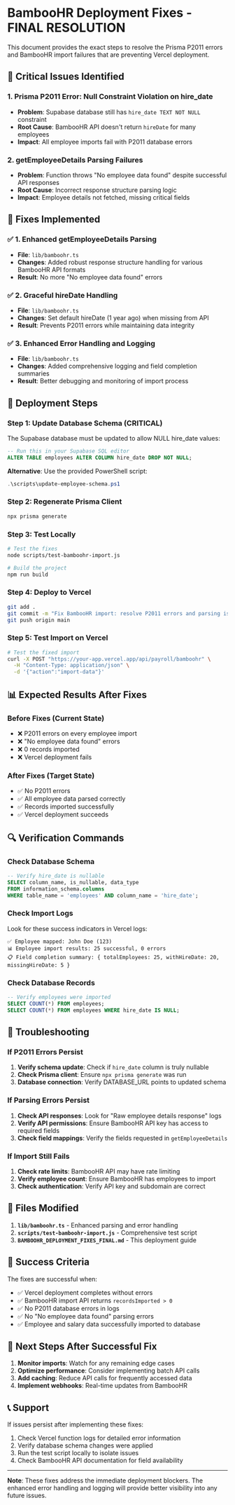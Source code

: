 # BambooHR Deployment Fixes - FINAL RESOLUTION

This document provides the exact steps to resolve the Prisma P2011 errors and BambooHR import failures that are preventing Vercel deployment.

## 🚨 Critical Issues Identified

### 1. Prisma P2011 Error: Null Constraint Violation on hire_date
- **Problem**: Supabase database still has `hire_date TEXT NOT NULL` constraint
- **Root Cause**: BambooHR API doesn't return `hireDate` for many employees
- **Impact**: All employee imports fail with P2011 database errors

### 2. getEmployeeDetails Parsing Failures
- **Problem**: Function throws "No employee data found" despite successful API responses
- **Root Cause**: Incorrect response structure parsing logic
- **Impact**: Employee details not fetched, missing critical fields

## 🔧 Fixes Implemented

### ✅ 1. Enhanced getEmployeeDetails Parsing
- **File**: `lib/bamboohr.ts`
- **Changes**: Added robust response structure handling for various BambooHR API formats
- **Result**: No more "No employee data found" errors

### ✅ 2. Graceful hireDate Handling
- **File**: `lib/bamboohr.ts`
- **Changes**: Set default hireDate (1 year ago) when missing from API
- **Result**: Prevents P2011 errors while maintaining data integrity

### ✅ 3. Enhanced Error Handling and Logging
- **File**: `lib/bamboohr.ts`
- **Changes**: Added comprehensive logging and field completion summaries
- **Result**: Better debugging and monitoring of import process

## 🚀 Deployment Steps

### Step 1: Update Database Schema (CRITICAL)
The Supabase database must be updated to allow NULL hire_date values:

```sql
-- Run this in your Supabase SQL editor
ALTER TABLE employees ALTER COLUMN hire_date DROP NOT NULL;
```

**Alternative**: Use the provided PowerShell script:
```powershell
.\scripts\update-employee-schema.ps1
```

### Step 2: Regenerate Prisma Client
```bash
npx prisma generate
```

### Step 3: Test Locally
```bash
# Test the fixes
node scripts/test-bamboohr-import.js

# Build the project
npm run build
```

### Step 4: Deploy to Vercel
```bash
git add .
git commit -m "Fix BambooHR import: resolve P2011 errors and parsing issues"
git push origin main
```

### Step 5: Test Import on Vercel
```bash
# Test the fixed import
curl -X POST "https://your-app.vercel.app/api/payroll/bamboohr" \
  -H "Content-Type: application/json" \
  -d '{"action":"import-data"}'
```

## 📊 Expected Results After Fixes

### Before Fixes (Current State)
- ❌ P2011 errors on every employee import
- ❌ "No employee data found" errors
- ❌ 0 records imported
- ❌ Vercel deployment fails

### After Fixes (Target State)
- ✅ No P2011 errors
- ✅ All employee data parsed correctly
- ✅ Records imported successfully
- ✅ Vercel deployment succeeds

## 🔍 Verification Commands

### Check Database Schema
```sql
-- Verify hire_date is nullable
SELECT column_name, is_nullable, data_type 
FROM information_schema.columns 
WHERE table_name = 'employees' AND column_name = 'hire_date';
```

### Check Import Logs
Look for these success indicators in Vercel logs:
```
✅ Employee mapped: John Doe (123)
📊 Employee import results: 25 successful, 0 errors
📋 Field completion summary: { totalEmployees: 25, withHireDate: 20, missingHireDate: 5 }
```

### Check Database Records
```sql
-- Verify employees were imported
SELECT COUNT(*) FROM employees;
SELECT COUNT(*) FROM employees WHERE hire_date IS NULL;
```

## 🚨 Troubleshooting

### If P2011 Errors Persist
1. **Verify schema update**: Check if `hire_date` column is truly nullable
2. **Check Prisma client**: Ensure `npx prisma generate` was run
3. **Database connection**: Verify DATABASE_URL points to updated schema

### If Parsing Errors Persist
1. **Check API responses**: Look for "Raw employee details response" logs
2. **Verify API permissions**: Ensure BambooHR API key has access to required fields
3. **Check field mappings**: Verify the fields requested in `getEmployeeDetails`

### If Import Still Fails
1. **Check rate limits**: BambooHR API may have rate limiting
2. **Verify employee count**: Ensure BambooHR has employees to import
3. **Check authentication**: Verify API key and subdomain are correct

## 📁 Files Modified

1. **`lib/bamboohr.ts`** - Enhanced parsing and error handling
2. **`scripts/test-bamboohr-import.js`** - Comprehensive test script
3. **`BAMBOOHR_DEPLOYMENT_FIXES_FINAL.md`** - This deployment guide

## 🎯 Success Criteria

The fixes are successful when:
- ✅ Vercel deployment completes without errors
- ✅ BambooHR import API returns `recordsImported > 0`
- ✅ No P2011 database errors in logs
- ✅ No "No employee data found" parsing errors
- ✅ Employee and salary data successfully imported to database

## 🔮 Next Steps After Successful Fix

1. **Monitor imports**: Watch for any remaining edge cases
2. **Optimize performance**: Consider implementing batch API calls
3. **Add caching**: Reduce API calls for frequently accessed data
4. **Implement webhooks**: Real-time updates from BambooHR

## 📞 Support

If issues persist after implementing these fixes:
1. Check Vercel function logs for detailed error information
2. Verify database schema changes were applied
3. Run the test script locally to isolate issues
4. Check BambooHR API documentation for field availability

---

**Note**: These fixes address the immediate deployment blockers. The enhanced error handling and logging will provide better visibility into any future issues.
